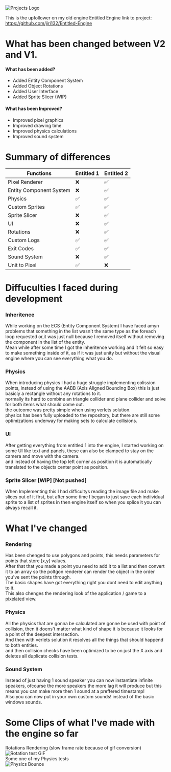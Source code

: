 ![Projects Logo](http://jiri.dscloud.me/GIT_README/EntitledEngine2/_EE2.png)<br>

This is the upfollower on my old engine Entitled Engine link to project: https://github.com/jiri132/Entitled-Engine <br>

# What has been changed between V2 and V1.<br>
#### What has been added? <br>
- Added Entity Component System <br>
- Added Object Rotations <br>
- Added User Interface <br>
- Added Sprite Slicer (WIP)<br>


#### What has been Improved?<br>
- Improved pixel graphics <br>
- Improved drawing time <br>
- Improved physics calculations <br>
- Improved sound system <br> 

# Summary of differences

| Functions | Entitled 1 | Entitled 2 |
| --- | --- | --- |
| Pixel Renderer | ❌ | ✅ |
| Entity Component System | ❌ | ✅ |
| Physics | ✅ | ✅ |
| Custom Sprites | ✅ | ✅ |
| Sprite Slicer | ❌ | ✅ |
| UI | ❌ | ✅ |
| Rotations | ❌ | ✅ |
| Custom Logs | ✅ | ✅ |
| Exit Codes | ✅ | ✅ |
| Sound System | ❌ | ✅ |
| Unit to Pixel | ✅ | ❌ |

# Diffuculties I faced during development
### Inheritence 
While working on the ECS (Entity Component System) I have faced amyn problems that something in the list wasn't the same type as the foreach loop requested or,it was just null because I removed itself without removing the component in the list of the entity.<br>
Mean while after some time I got the inheritence working and it felt so easy to make something inside of it, as if it was just unity but without the visual engine where you can see everything what you do.<br>

### Physics
When introducing physics I had a huge struggle implementing colission points, instead of using the AABB (Axis Aligned Bounding Box) this is just basicly a rectangle without any rotations to it.<br>
normally its hard to combine an triangle collider and plane collider and solve for both items what should come out.<br>
the outcome was pretty simple when using verlets solution.<br>
physics has been fully uploaded to the repository, but there are still some optimizations underway for making sets to calculate collisions.<br>

### UI 
After getting everything from entitled 1 into the engine, I started working on some UI like text and panels, these can also be clamped to stay on the camera and move with the camera.<br>
and instead of having the top left corner as position it is automatically translated to the objects center point as position.<br>

### Sprite Slicer [WIP] [Not pushed]
When Implementing this I had difficultys reading the image file and make slices out of it first, but after some time I began to just save each indiividual sprite to a list of sprites in then engine itself so when you splice it you can always recall it.<br>

# What I've changed
### Rendering
Has been chenged to use polygons and points, this needs parameters for points that store [x,y] values.<br>
After that that you made a point you need to add it to a list and then convert it to an array so the poltgon renderer can render the object in the order you've sent the points through.<br>
The basic shapes have got everything right you dont need to edit anything to it.<br>
This also chenges the rendering look of the application / game to a pixelated view.<br>

### Physics
All the physics that are gonna be calculated are gonne be used with point of collision, then it doens't matter what kind of shape it is because it looks for a point of the deepest intersection.<br>
And then with verlets solution it resolves all the things that should happend to both entities.<br>
and then collision checks have been optimized to be on just the X axis and deletes all duplicate collision tests.<br>

### Sound System
Instead of just having 1 sound speaker you can now instantiate infinite speakers, ofcourse the more speakers the more lag it will produce but this means you can make more then 1 sound at a preffered timestamp!<br>
Also you can now put in your own custom sounds! instead of the basic windows sounds.

# Some Clips of what I've made with the engine so far
Rotations Rendering (slow frame rate because of gif conversion)<br>
![Rotation test GIF](http://jiri.dscloud.me/GIT_README/EntitledEngine2/Rotation.gif)<br>
Some one of my Physics tests<br>
![Physics Bounce](https://user-images.githubusercontent.com/76393975/178001249-c48a477b-4dd2-45ca-9ca0-00fba1ff11cc.gif)

